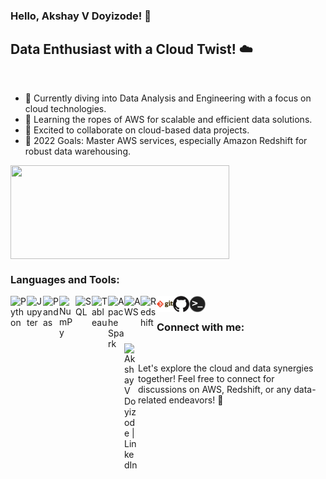 ### Hello, Akshay V Doyizode! 👋

## Data Enthusiast with a Cloud Twist! ☁️

<img src="https://komarev.com/ghpvc/?username=akshayvdoizode" alt="" />

- 🔭 Currently diving into Data Analysis and Engineering with a focus on cloud technologies.
- 🌱 Learning the ropes of AWS for scalable and efficient data solutions.
- 👯 Excited to collaborate on cloud-based data projects.
- 🥅 2022 Goals: Master AWS services, especially Amazon Redshift for robust data warehousing.

<img align="center" height="150vh" width="350px" padding="20px" src="https://github-readme-stats.vercel.app/api?username=akshayvdoizode&show_icons=true&theme=radical"/>

### Languages and Tools:
<img align="left" alt="Python" width="26px" src="https://cdn4.iconfinder.com/data/icons/logos-and-brands/512/267_Python_logo-512.png" />
<img align="left" alt="Jupyter" width="26px" src="https://jupyter.org/assets/main-logo.svg" />
<img align="left" alt="Pandas" width="26px" src="https://pandas.pydata.org/static/img/pandas.svg" />
<img align="left" alt="NumPy" width="26px" src="https://numpy.org/images/logos/numpy.svg" />
<img align="left" alt="SQL" width="26px" src="https://cdn.icon-icons.com/icons2/1504/PNG/512/sqliteunofficialdatabasefiletype_103573.png" />
<img align="left" alt="Tableau" width="26px" src="https://www.vectorlogo.zone/logos/tableau/tableau-icon.svg" />
<img align="left" alt="Apache Spark" width="26px" src="https://spark.apache.org/images/spark-logo-trademark.png" />
<img align="left" alt="AWS" width="26px" src="https://upload.wikimedia.org/wikipedia/commons/thumb/9/93/Amazon_Web_Services_Logo.svg/512px-Amazon_Web_Services_Logo.svg.png" />
<img align="left" alt="Redshift" width="26px" src="https://www.vectorlogo.zone/logos/amazon_aws/amazon_aws-ar21.svg" />
<img align="left" alt="Git" width="26px" src="https://raw.githubusercontent.com/github/explore/80688e429a7d4ef2fca1e82350fe8e3517d3494d/topics/git/git.png" />
<img align="left" alt="GitHub" width="26px" src="https://raw.githubusercontent.com/github/explore/78df643247d429f6cc873026c0622819ad797942/topics/github/github.png" />
<img align="left" alt="Terminal" width="26px" src="https://raw.githubusercontent.com/github/explore/80688e429a7d4ef2fca1e82350fe8e3517d3494d/topics/terminal/terminal.png" />

<br />

### Connect with me:

[<img align="left" alt="Akshay V Doyizode | LinkedIn" width="22px" src="https://cdn.jsdelivr.net/npm/simple-icons@v3/icons/linkedin.svg" />][linkedin]

<br />

[linkedin]:https://www.linkedin.com/in/akshay-v-doizode-074895b4/

Let's explore the cloud and data synergies together! Feel free to connect for discussions on AWS, Redshift, or any data-related endeavors! 🚀
